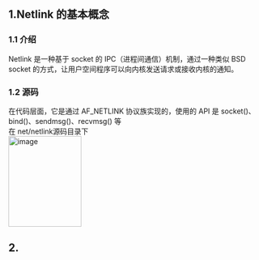 ## 1.Netlink 的基本概念
### 1.1 介绍
Netlink 是一种基于 socket 的 IPC（进程间通信）机制，通过一种类似 BSD socket 的方式，让用户空间程序可以向内核发送请求或接收内核的通知。
### 1.2 源码 
在代码层面，它是通过 AF_NETLINK 协议族实现的，使用的 API 是 socket()、bind()、sendmsg()、recvmsg() 等<br>
在 net/netlink源码目录下<br>
<img width="144" height="179" alt="image" src="https://github.com/user-attachments/assets/245aabc1-38e6-48c9-87fa-fb4621b713fb" />

## 2.
